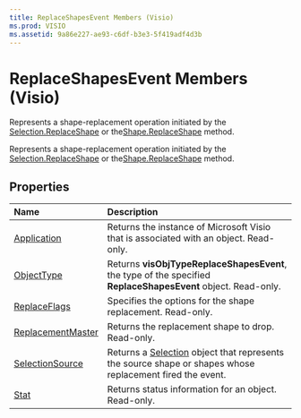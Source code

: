 ```yaml
---
title: ReplaceShapesEvent Members (Visio)
ms.prod: VISIO
ms.assetid: 9a86e227-ae93-c6df-b3e3-5f419adf4d3b
---
```



# ReplaceShapesEvent Members (Visio)
Represents a shape-replacement operation initiated by the [Selection.ReplaceShape](selection-replaceshape-method-visio.md) or the[Shape.ReplaceShape](shape-replaceshape-method-visio.md) method.

Represents a shape-replacement operation initiated by the [Selection.ReplaceShape](selection-replaceshape-method-visio.md) or the[Shape.ReplaceShape](shape-replaceshape-method-visio.md) method.


## Properties



|**Name**|**Description**|
|:-----|:-----|
|[Application](replaceshapesevent-application-property-visio.md)|Returns the instance of Microsoft Visio that is associated with an object. Read-only.|
|[ObjectType](replaceshapesevent-objecttype-property-visio.md)|Returns  **visObjTypeReplaceShapesEvent**, the type of the specified  **ReplaceShapesEvent** object. Read-only.|
|[ReplaceFlags](replaceshapesevent-replaceflags-property-visio.md)|Specifies the options for the shape replacement. Read-only.|
|[ReplacementMaster](replaceshapesevent-replacementmaster-property-visio.md)|Returns the replacement shape to drop. Read-only.|
|[SelectionSource](replaceshapesevent-selectionsource-property-visio.md)|Returns a [Selection](selection-object-visio.md) object that represents the source shape or shapes whose replacement fired the event.|
|[Stat](replaceshapesevent-stat-property-visio.md)|Returns status information for an object. Read-only.|

